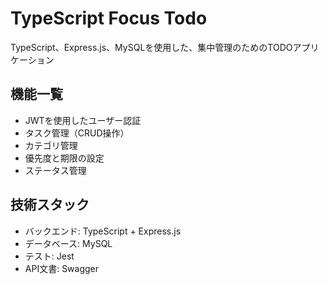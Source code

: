 # TypeScript Focus Todo

TypeScript、Express.js、MySQLを使用した、集中管理のためのTODOアプリケーション

## 機能一覧

- JWTを使用したユーザー認証
- タスク管理（CRUD操作）
- カテゴリ管理
- 優先度と期限の設定
- ステータス管理

## 技術スタック

- バックエンド: TypeScript + Express.js
- データベース: MySQL
- テスト: Jest
- API文書: Swagger
